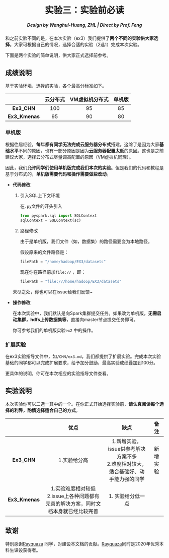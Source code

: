 <h1 align='center'>实验三：实验前必读</h1>

<h5 align='center'> Design by Wanghui-Huang, ZHL | Direct by Prof. Feng</h5>

和之前实验不同的是，在本次实验（ex3）我们提供了**两个不同的实验供大家选择**。大家可根据自己的情况，选择合适的实验（2选1）完成本次实验。

下面是两个实验的简单说明，供大家正式选择前参考。

## 成绩说明

基于实验环境、选择的实验，各个最高分标准如下。

|                | 云分布式 | VM虚拟机分布式 | 单机版 |
| :------------: | :------: | :------------: | :----: |
|  **Ex3_CHN**   |   100    |       95       |   85   |
| **Ex3_Kmenas** |    95    |       90       |   80   |

### 单机版

根据往届经验，**每年都有同学无法完成云服务器分布式**搭建。这除了是因为大家**基础水平**不同的原因，也有一部分原因是因为**云服务器配置太低**的原因。这也是之前建议大家，选择云分布式尽量调高配置的原因（VM虚拟机同理）。

因此，我们**允许同学们使用单机版完成我们本次的实验**。但是我们的代码和教程是基于分布式的，**单机版需要代码和操作需要做些改动**。

- **代码修改**

  1. 引入SQL上下文环境

     在`.py`文件的开头引入

     ```python
     from pyspark.sql import SQLContext 
     sqlContext = SQLContext(sc)
     ```

  2. 路径修改

     由于是单机版，我们文件（如，数据集）的路径需要变为本地路径。

     假设原来的文件路径是：

     ```python
     filePath = "/home/hadoop/EX3/datasets"
     ```

     现在你在路径前加`file://` ，即：

     ```python
     filePath = "file:///home/hadoop/EX3/datasets"
     ```

  未尽之处，你也可以在issue给我们反馈~

- **操作修改**

  在本次实验中，我们默认是向Spark集群提交任务。如果改为单机版，**无需启动集群，hdfs上传数据集等**，直接向master节点提交任务即可。

  你可参考我们的单机版实验`ex2` 中的操作。

### 扩展实验

在ex3实验指导文件中，如`/CHN/ex3.md`，我们都提供了扩展实验。完成本次实验基础的同学都可以完成扩展要求，给予加分鼓励，最高实验成绩叠加到100分。

更具体的说明，你可在本次相应的实验指导文件查看。

## 实验说明

本次实验你可以二选一其中的一个。在你正式开始选择实验前，**请认真阅读每个选择的利弊，酌情选择适合自己的方式**。

|                |                             优点                             |                             缺点                             |   备注   |
| :------------: | :----------------------------------------------------------: | :----------------------------------------------------------: | :------: |
|  **Ex3_CHN**   |                         1.实验给分高                         | 1.新增实验，issue供参考解决方案不多 <br>2.难度相对较大，适合基础好、动手能力强的同学 | 新增实验 |
| **Ex3_Kmenas** | 1.实验难度相对较低 <br>2.issue上各种问题都有完善的解决方案，同时文档本身就已经比较完善 |                      1. 实验给分低一点                       |          |

## 致谢

特别感谢[Rayquaza](https://github.com/marxoffice) 同学，对建设本文档的贡献。[Rayquaza](https://github.com/marxoffice)同时是2020年优秀本科生课设获得者。
